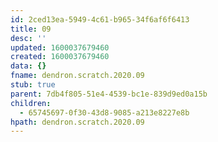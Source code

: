 ```yaml
---
id: 2ced13ea-5949-4c61-b965-34f6af6f6413
title: 09
desc: ''
updated: 1600037679460
created: 1600037679460
data: {}
fname: dendron.scratch.2020.09
stub: true
parent: 7db4f805-51e4-4539-bc1e-839d9ed0a15b
children:
  - 65745697-0f30-43d8-9085-a213e8227e8b
hpath: dendron.scratch.2020.09
---
```


